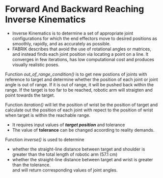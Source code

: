 # Forward And Backward Reaching Inverse Kinematics

- Inverse Kinematics is to determine a set of appropriate joint configurations for which the end effectors move to desired positions as smoothly, rapidly, and as accurately as possible.
- FABRIK describes that avoid the use of rotational angles or matrices, and instead finds each joint position via locating a point on a line. It converges in few iterations, has low computational cost and produces visually realistic poses.

Function *out_of_range_condition()* is to get new postions of joints with reference to target and determine whether the position of each joint or joint angle is out of range. 
If it is out of range, it will be pushed back within the range.
If the target is too far to be reached, robotic arm will straigten and point towards the target.

Function *iteration()* will let the position of wrist be the position of target and calculate out the position of each joint with repect to the position of wrist when target is within the reachable range. 
- It requires input values of ***target position*** and tolerance
- The value of **tolerance** can be changed acoording to reality demands.


Function *inverse()* is used to determine
- whether the straight-line distance between target and shoulder is greater than the total length of robotic arm (57.1 cm)
- whether the straight-line distance between target and wrist is greater than the tolerance.  
and will return corresponding values of joint angles.

